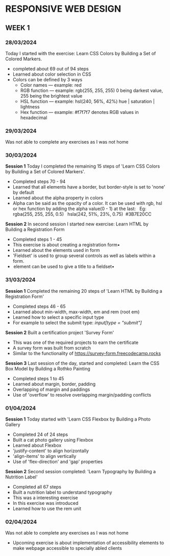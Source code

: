 # RESPONSIVE WEB DESIGN

## WEEK 1

### 28/03/2024
Today I started with the exercise: Learn CSS Colors by Building a Set of Colored Markers.
- completed about 69 out of 94 steps
- Learned about color selection in CSS
- Colors can be defined by 3 ways
	- Color names — example: red
	- RGB function — example: rgb(255, 255, 255) 0 being darkest value, 255 being the brightest value
	- HSL function — example: hsl(240, 56%, 42%) hue | saturation | lightness
	- Hex function — example: #f7f7f7 denotes RGB values in hexadecimal


### 29/03/2024
Was not able to complete any exercises as I was not home


### 30/03/2024
**Session 1**
Today I completed the remaining 15 steps of 'Learn CSS Colors by Building a Set of Colored Markers'.
- Completed steps 70 - 94
- Learned that all elements have a border, but border-style is set to 'none' by default
- Learned about the alpha property in colors
- Alpha can be said as the opacity of a color. It can be used with rgb, hsl or hex function by adding the alpha value(0 - 1) at the last:
	&nbsp; Eg: rgba(255, 255, 255, 0.5)
	&nbsp;	hsla(242, 51%, 23%, 0.75)
	&nbsp;#3B7E20CC

**Session 2**
In second session I started new exercise: Learn HTML by Building a Registration Form
- Completed steps 1 - 45
- This exercise is about creating a registration form•
- Learned about the elements used in form
- 'Fieldset' is used to group several controls as well as labels within a form.
- <legend> element can be used to give a title to a fieldset•


### 31/03/2024
**Session 1**
Completed the remaining 20 steps of 'Learn HTML by Building a Registration Form'
- Completed steps 46 - 65
- Learned about min-width, max-width, em and rem (root em)
- Learned how to select a specific input type
- For example to select the submit type: *input[type = "submit"]*

**Session 2**
Built a certification project 'Survey Form'
- This was one of the required projects to earn the certificate
- A survey form was built from scratch
- Similar to the functionality of https://survey-form.freecodecamp.rocks

**Session 3**
Last session of the day, started and completed: Learn the CSS Box Model by Building a Rothko Painting
- Completed steps 1 to 45
- Learned about margin, border, padding
- Overlapping of margin and paddings
- Use of 'overflow' to resolve overlapping margin/padding conflicts


### 01/04/2024
**Session 1**
Today started with 'Learn CSS Flexbox by Building a Photo Gallery
- Completed 24 of 24 steps
- Built a cat photo gallery using Flexbox
- Learned about Flexbox
- 'justify-content' to align horizontally
- 'align-items' to align vertically
- Use of 'flex-direction' and 'gap' properties

**Session 2**
Second session completed: 'Learn Typography by Building a Nutrition Label'
- Completed all 67 steps
- Built a nutrition label to understand typography
- This was a interesting exercise
- In this exercise <span> was introduced
- Learned how to use the rem unit


### 02/04/2024
Was not able to complete any exercises as I was not home
- Upcoming exercise is about implementation of accessibility elements to make webpage accessible
to specially abled clients
